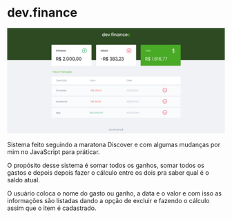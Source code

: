 # dev.finance

<div style="margin: 0 auto; text-align: center">
  <img src="Screenshot_1.png" alt="dev.finance">
</div>

Sistema feito seguindo a maratona Discover e com algumas mudanças por mim no JavaScript para práticar.

O propósito desse sistema é somar todos os ganhos, somar todos os gastos e depois depois fazer o cálculo entre os dois pra saber qual é o saldo atual.

O usuário coloca o nome do gasto ou ganho, a data e o valor e com isso as informações são listadas dando a opção de excluir e fazendo o cálculo assim que o item é cadastrado.
